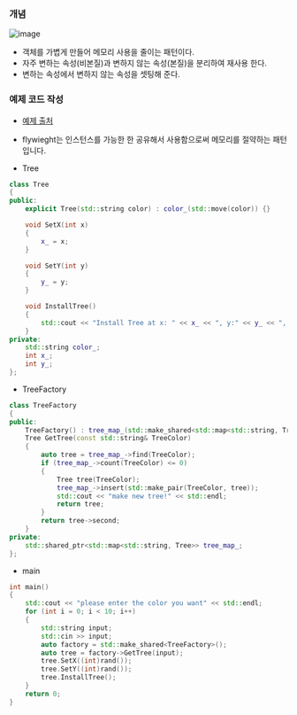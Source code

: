 ### 개념

![image](https://user-images.githubusercontent.com/5865308/199248303-edae9d98-7ef3-48d5-afec-5ab83658809f.png)

* 객체를 가볍게 만들어 메모리 사용을 줄이는 패턴이다.
* 자주 변하는 속성(비본질)과 변하지 않는 속성(본질)을 분리하여 재사용 한다.
* 변하는 속성에서 변하지 않는 속성을 셋팅해 준다.

### 예제 코드 작성

* [예제 출처](https://velog.io/@hoit_98/%EB%94%94%EC%9E%90%EC%9D%B8-%ED%8C%A8%ED%84%B4-Flyweight-%ED%8C%A8%ED%84%B4)

* flywieght는 인스턴스를 가능한 한 공유해서 사용함으로써 메모리를 절약하는 패턴입니다. 
* Tree
```c++
class Tree
{
public:
    explicit Tree(std::string color) : color_(std::move(color)) {}

    void SetX(int x)
    {
        x_ = x;
    }

    void SetY(int y)
    {
        y_ = y;
    }

    void InstallTree()
    {
        std::cout << "Install Tree at x: " << x_ << ", y:" << y_ << ", And color: " << color_ << std::endl;
    }
private:
    std::string color_;
    int x_;
    int y_;
};
```
* TreeFactory
```c++
class TreeFactory
{
public:
    TreeFactory() : tree_map_(std::make_shared<std::map<std::string, Tree>>()) {}
    Tree GetTree(const std::string& TreeColor)
    {
        auto tree = tree_map_->find(TreeColor);
        if (tree_map_->count(TreeColor) <= 0)
        {
            Tree tree(TreeColor);
            tree_map_->insert(std::make_pair(TreeColor, tree));
            std::cout << "make new tree!" << std::endl;
            return tree;
        }
        return tree->second;
    }
private:
    std::shared_ptr<std::map<std::string, Tree>> tree_map_;
};
```
* main
```c++
int main()
{
    std::cout << "please enter the color you want" << std::endl;
    for (int i = 0; i < 10; i++)
    {
        std::string input;
        std::cin >> input;
        auto factory = std::make_shared<TreeFactory>();
        auto tree = factory->GetTree(input);
        tree.SetX((int)rand());
        tree.SetY((int)rand());
        tree.InstallTree();
    }
    return 0;
}
```
